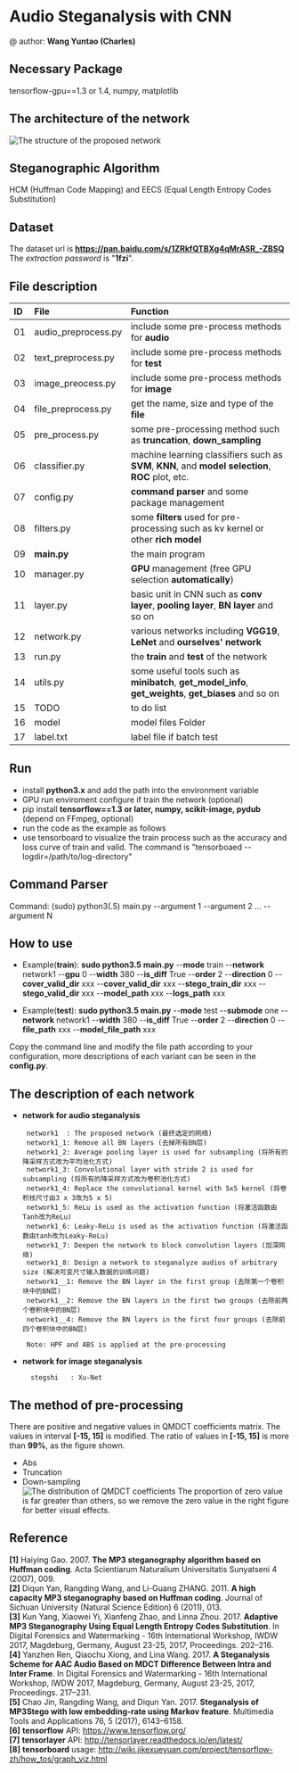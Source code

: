 # Audio Steganalysis with CNN
@ author: **Wang Yuntao (Charles)** <br>

## Necessary Package
tensorflow-gpu==1.3 or 1.4, numpy, matplotlib

## The architecture of the network

![The structure of the proposed network](https://i.imgur.com/h0o5lfB.jpg)

## Steganographic Algorithm
HCM (Huffman Code Mapping) and EECS (Equal Length Entropy Codes Substitution)

## Dataset
The dataset url is **https://pan.baidu.com/s/1ZRkfQTBXg4qMrASR_-ZBSQ** <br>
The *extraction password* is "**1fzi**".

## File description
ID      |   File                    |   Function
:-      |   :-                      |    :-
01      |   audio_preprocess.py     |   include some pre-process methods for **audio**
02      |   text_preprocess.py      |   include some pre-process methods for **test**
03      |   image_preocess.py       |   include some pre-process methods for **image** 
04      |   file_preprocess.py      |   get the name, size and type of the **file**
05      |   pre_process.py          |   some pre-processing method such as **truncation**, **down_sampling**
06      |   classifier.py           |   machine learning classifiers such as **SVM**, **KNN**, and **model selection**, **ROC** plot, etc.
07      |   config.py               |   **command parser** and some package management
08      |   filters.py              |   some **filters** used for pre-processing such as kv kernel or other **rich model**
09      |   **main.py**             |   the main program
10      |   manager.py              |   **GPU** management (free GPU selection **automatically**)
11      |   layer.py                |   basic unit in CNN such as **conv layer**, **pooling layer**, **BN layer** and so on
12      |   network.py              |   various networks including **VGG19**, **LeNet** and **ourselves' network**
13      |   run.py                  |   the **train** and **test** of the network
14      |   utils.py                |   some useful tools such as **minibatch**, **get_model_info**, **get_weights**, **get_biases** and so on
15      |   TODO                    |   to do list
16      |   model                   |   model files Folder
17      |   label.txt               |   label file if batch test


## Run
* install **python3.x** and add the path into the environment variable
* GPU run enviroment configure if train the network (optional)
* pip install **tensorflow==1.3 or later, numpy, scikit-image, pydub** (depend on FFmpeg, optional)
* run the code as the example as follows
* use tensorboard to visualize the train process such as the accuracy and loss curve of train and valid. The command is "tensorboaed --logdir=/path/to/log-directory"

## Command Parser
Command: (sudo) python3(.5) main.py --argument 1 --argument 2 ... --argument N <br> 

## How to use
* Example(**train**): **sudo python3.5 main.py** --**mode** train --**network** network1 --**gpu** 0 --**width** 380 --**is_diff** True --**order** 2 --**direction** 0 --**cover_valid_dir** xxx --**cover_valid_dir** xxx --**stego_train_dir** xxx --**stego_valid_dir** xxx --**model_path** xxx --**logs_path** xxx

* Example(**test**): **sudo python3.5 main.py** --**mode** test --**submode** one --**network** network1 --**width** 380 --**is_diff** True --**order** 2 --**direction** 0 --**file_path** xxx --**model_file_path** xxx

Copy the command line and modify the file path according to your configuration, more descriptions of each variant can be seen in the **config.py**.
## The description of each network
*  **network for audio steganalysis**

        network1  : The proposed network (最终选定的网络)
        network1_1: Remove all BN layers (去掉所有BN层)
        network1_2: Average pooling layer is used for subsampling (将所有的降采样方式改为平均池化方式)
        network1_3: Convolutional layer with stride 2 is used for subsampling (将所有的降采样方式改为卷积池化方式)
        network1_4: Replace the convolutional kernel with 5x5 kernel (将卷积核尺寸由3 x 3改为5 x 5)
        network1_5: ReLu is used as the activation function (将激活函数由Tanh改为ReLu)
        network1_6: Leaky-ReLu is used as the activation function (将激活函数由tanh改为Leaky-ReLu)
        network1_7: Deepen the network to block convolution layers (加深网络)
        network1_8: Design a network to steganalyze audios of arbitrary size (解决可变尺寸输入数据的训练问题)
        network1__1: Remove the BN layer in the first group (去除第一个卷积块中的BN层)
        network1__2: Remove the BN layers in the first two groups (去除前两个卷积块中的BN层)
        network1__4: Remove the BN layers in the first four groups (去除前四个卷积块中的BN层)

        Note: HPF and ABS is applied at the pre-processing
    
* **network for image steganalysis**
    
        stegshi   : Xu-Net

    
## The method of pre-processing
    
There are positive and negative values in QMDCT coefficients matrix. The values in interval **[-15, 15]** is modified.
The ratio of values in **[-15, 15]** is more than **99%**, as the figure shown. <br>

* Abs <br>
* Truncation <br>
* Down-sampling <br>
![The distribution of QMDCT coefficients](https://i.imgur.com/vDJ2gWm.jpg)
The proportion of zero value is far greater than others, so we remove the zero value in the right figure for better visual effects.
## Reference
**[1]** Haiying Gao. 2007. **The MP3 steganography algorithm based on Huffman coding**. Acta Scientiarum Naturalium Universitatis Sunyatseni 4 (2007), 009. <br>
**[2]** Diqun Yan, Rangding Wang, and Li-Guang ZHANG. 2011. **A high capacity MP3 steganography based on Huffman coding**. Journal of Sichuan University (Natural Science Edition) 6 (2011), 013. <br>
**[3]** Kun Yang, Xiaowei Yi, Xianfeng Zhao, and Linna Zhou. 2017. **Adaptive MP3 Steganography Using Equal Length Entropy Codes Substitution**. In Digital Forensics and Watermarking - 16th International Workshop, IWDW 2017, Magdeburg, Germany, August 23-25, 2017, Proceedings. 202–216. <br>
**[4]** Yanzhen Ren, Qiaochu Xiong, and Lina Wang. 2017. **A Steganalysis Scheme for AAC Audio Based on MDCT Difference Between Intra and Inter Frame**. In Digital Forensics and Watermarking - 16th International Workshop, IWDW 2017, Magdeburg, Germany, August 23-25, 2017, Proceedings. 217–231. <br>
**[5]** Chao Jin, Rangding Wang, and Diqun Yan. 2017. **Steganalysis of MP3Stego with low embedding-rate using Markov feature**. Multimedia Tools and Applications 76, 5 (2017), 6143–6158. <br>
**[6]** **tensorflow** API: https://www.tensorflow.org/ <br>
**[7]** **tensorlayer** API: http://tensorlayer.readthedocs.io/en/latest/ <br>
**[8]** **tensorboard** usage: http://wiki.jikexueyuan.com/project/tensorflow-zh/how_tos/graph_viz.html <br>
